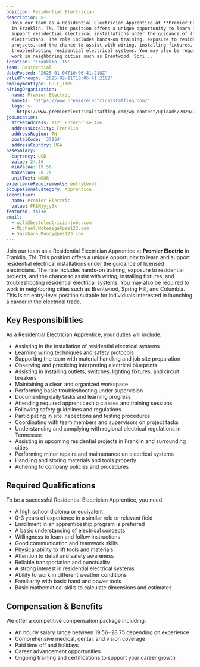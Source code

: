 ```yaml
---
position: Residential Electrician
description: >-
  Join our team as a Residential Electrician Apprentice at **Premier Electric**
  in Franklin, TN. This position offers a unique opportunity to learn and
  support residential electrical installations under the guidance of licensed
  electricians. The role includes hands-on training, exposure to residential
  projects, and the chance to assist with wiring, installing fixtures, and
  troubleshooting residential electrical systems. You may also be required to
  work in neighboring cities such as Brentwood, Spri...
location: 'Franklin, TN'
team: Residential
datePosted: '2025-01-04T10:06:41.218Z'
validThrough: '2025-02-11T10:06:41.218Z'
employmentType: FULL_TIME
hiringOrganization:
  name: Premier Electric
  sameAs: 'https://www.premierelectricalstaffing.com/'
  logo: >-
    https://www.premierelectricalstaffing.com/wp-content/uploads/2020/05/Premier-Electrical-Staffing-logo.png
jobLocation:
  streetAddress: 1121 Enterprise Ave.
  addressLocality: Franklin
  addressRegion: TN
  postalCode: '37064'
  addressCountry: USA
baseSalary:
  currency: USD
  value: 24.16
  minValue: 19.56
  maxValue: 28.75
  unitText: HOUR
experienceRequirements: entryLevel
occupationalCategory: Apprentice
identifier:
  name: Premier Electric
  value: PREMjyjy6k
featured: false
email:
  - will@bestelectricianjobs.com
  - Michael.Mckeaige@pes123.com
  - Sarahann.Moody@pes123.com
---
```




Join our team as a Residential Electrician Apprentice at **Premier Electric** in Franklin, TN. This position offers a unique opportunity to learn and support residential electrical installations under the guidance of licensed electricians. The role includes hands-on training, exposure to residential projects, and the chance to assist with wiring, installing fixtures, and troubleshooting residential electrical systems. You may also be required to work in neighboring cities such as Brentwood, Spring Hill, and Columbia. This is an entry-level position suitable for individuals interested in launching a career in the electrical trade. 

## Key Responsibilities
As a Residential Electrician Apprentice, your duties will include:
- Assisting in the installation of residential electrical systems
- Learning wiring techniques and safety protocols
- Supporting the team with material handling and job site preparation
- Observing and practicing interpreting electrical blueprints
- Assisting in installing outlets, switches, lighting fixtures, and circuit breakers
- Maintaining a clean and organized workspace
- Performing basic troubleshooting under supervision
- Documenting daily tasks and learning progress
- Attending required apprenticeship classes and training sessions
- Following safety guidelines and regulations
- Participating in site inspections and testing procedures
- Coordinating with team members and supervisors on project tasks
- Understanding and complying with regional electrical regulations in Tennessee
- Assisting in upcoming residential projects in Franklin and surrounding cities
- Performing minor repairs and maintenance on electrical systems
- Handling and storing materials and tools properly
- Adhering to company policies and procedures

## Required Qualifications
To be a successful Residential Electrician Apprentice, you need:
- A high school diploma or equivalent
- 0-3 years of experience in a similar role or relevant field
- Enrollment in an apprenticeship program is preferred
- A basic understanding of electrical concepts
- Willingness to learn and follow instructions
- Good communication and teamwork skills
- Physical ability to lift tools and materials
- Attention to detail and safety awareness
- Reliable transportation and punctuality
- A strong interest in residential electrical systems
- Ability to work in different weather conditions
- Familiarity with basic hand and power tools
- Basic mathematical skills to calculate dimensions and estimates

## Compensation & Benefits
We offer a competitive compensation package including:
- An hourly salary range between $19.56-$28.75 depending on experience
- Comprehensive medical, dental, and vision coverage
- Paid time off and holidays
- Career advancement opportunities
- Ongoing training and certifications to support your career growth